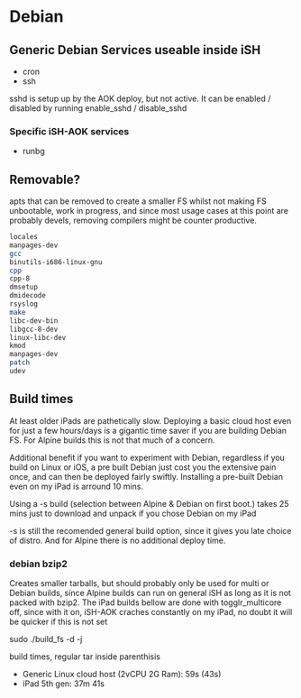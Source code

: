 # Debian

## Generic Debian Services useable inside iSH

- cron
- ssh

sshd is setup up by the AOK deploy, but not active.
It can be enabled / disabled by running enable_sshd / disable_sshd

### Specific iSH-AOK services

- runbg

## Removable?

apts that can be removed to create a smaller FS whilst not making FS
unbootable, work in progress, and since most usage cases at this point
are probably devels, removing compilers might be counter productive.

```bash
locales
manpages-dev
gcc
binutils-i686-linux-gnu
cpp
cpp-8
dmsetup
dmidecode
rsyslog
make
libc-dev-bin
libgcc-8-dev
linux-libc-dev
kmod
manpages-dev
patch
udev
```

## Build times

At least older iPads are pathetically slow. Deploying a basic cloud host
even for just a few hours/days is a gigantic time saver if you are
building Debian FS. For Alpine builds this is not that much of a
concern.

Additional benefit if you want to experiment with Debian, regardless if
you build on Linux or iOS, a pre built Debian just cost you the
extensive pain once, and can then be deployed fairly swiftly.
Installing a pre-built Debian even on my iPad is arround 10 mins.

Using a -s build (selection between Alpine & Debian on first boot.)
takes 25 mins just to download and unpack if you chose Debian on my iPad

-s is still the recomended general build option, since it gives you late
choice of distro. And for Alpine there is no additional deploy time.

### debian bzip2

Creates smaller tarballs, but should probably only be used for multi or
Debian builds, since Alpine builds can run on general iSH as long as
it is not packed with bzip2. The iPad builds bellow are done with
togglr_multicore off, since with it on, iSH-AOK craches constantly on my
iPad, no doubt it will be quicker if this is not set


sudo ./build_fs -d -j

build times, regular tar inside parenthisis
- Generic Linux cloud host (2vCPU 2G Ram): 59s (43s)
- iPad 5th gen:     37m 41s
